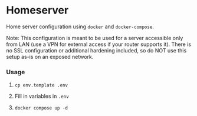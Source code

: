 # Homeserver
Home server configuration using `docker` and `docker-compose`.

Note: This configuration is meant to be used for a server accessible only from LAN (use a VPN for external access if your router supports it). There is no SSL configuration or additional hardening included, so do NOT use this setup as-is on an exposed network.

### Usage
1. `cp env.template .env`

2. Fill in variables in `.env`

3. `docker compose up -d`
